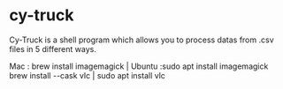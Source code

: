 # cy-truck

Cy-Truck is a shell program which allows you to process datas from .csv files in 5 different ways.

Mac : brew install imagemagick | Ubuntu :sudo apt install imagemagick
      brew install --cask vlc  |         sudo apt install vlc
